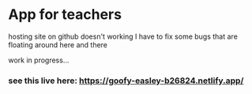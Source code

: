 # App for teachers

hosting site on github doesn't working I have to fix some bugs that are floating around here and there

work in progress...

### see this live here: https://goofy-easley-b26824.netlify.app/
